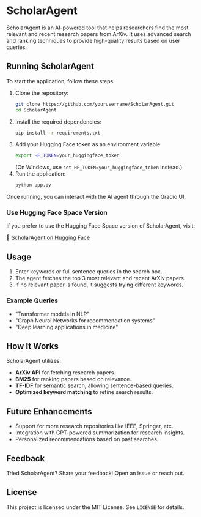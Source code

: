 # ScholarAgent

ScholarAgent is an AI-powered tool that helps researchers find the most relevant and recent research papers from ArXiv. It uses advanced search and ranking techniques to provide high-quality results based on user queries.

## Running ScholarAgent

To start the application, follow these steps:

1. Clone the repository:
   ```bash
   git clone https://github.com/yourusername/ScholarAgent.git
   cd ScholarAgent
   ```
2. Install the required dependencies:
   ```bash
   pip install -r requirements.txt
   ```
3. Add your Hugging Face token as an environment variable:
   ```bash
   export HF_TOKEN=your_huggingface_token
   ```
   (On Windows, use `set HF_TOKEN=your_huggingface_token` instead.)
4. Run the application:
   ```bash
   python app.py
   ```

Once running, you can interact with the AI agent through the Gradio UI.

### Use Hugging Face Space Version
If you prefer to use the Hugging Face Space version of ScholarAgent, visit:

🔗 [ScholarAgent on Hugging Face](https://huggingface.co/spaces/pdx97/ScholarAgent)


## Usage

1. Enter keywords or full sentence queries in the search box.
2. The agent fetches the top 3 most relevant and recent ArXiv papers.
3. If no relevant paper is found, it suggests trying different keywords.

### Example Queries
- "Transformer models in NLP"
- "Graph Neural Networks for recommendation systems"
- "Deep learning applications in medicine"

## How It Works
ScholarAgent utilizes:
- **ArXiv API** for fetching research papers.
- **BM25** for ranking papers based on relevance.
- **TF-IDF** for semantic search, allowing sentence-based queries.
- **Optimized keyword matching** to refine search results.

## Future Enhancements
- Support for more research repositories like IEEE, Springer, etc.
- Integration with GPT-powered summarization for research insights.
- Personalized recommendations based on past searches.


## Feedback
Tried ScholarAgent? Share your feedback! Open an issue or reach out.

## License
This project is licensed under the MIT License. See `LICENSE` for details.
